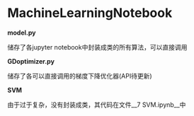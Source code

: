 # MachineLearningNotebook
 
__model.py__

储存了各jupyter notebook中封装成类的所有算法，可以直接调用

__GDoptimizer.py__

储存了各可以直接调用的梯度下降优化器(API待更新)

__SVM__

由于过于复杂，没有封装成类，其代码在文件__7 SVM.ipynb__中
